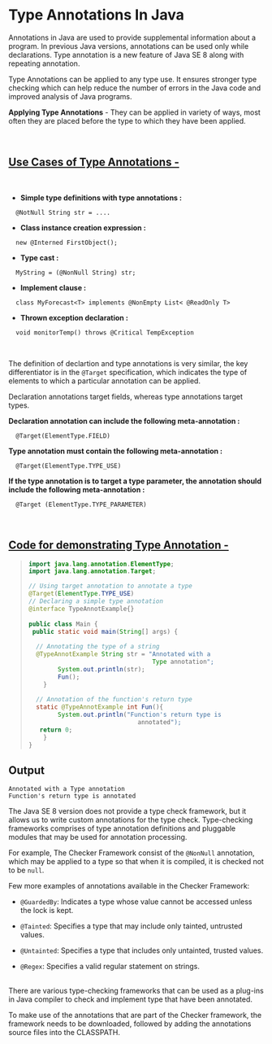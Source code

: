 # Type Annotations In Java

Annotations in Java are used to provide supplemental information about a program. In previous Java versions, annotations can be used only while declarations. Type annotation is a new feature of Java SE 8 along with repeating annotation.

Type Annotations can be applied to any type use. It ensures stronger type checking which can help reduce the number of errors in the Java code and improved analysis of Java programs.

**Applying Type Annotations** - They can be applied in variety of ways, most often they are placed before the type to which they have been applied.

<br />

## <ins>Use Cases of Type Annotations -</ins>

<br />

- **Simple type definitions with type annotations :**
```
  @NotNull String str = ....
```
- **Class instance creation expression :**
```
  new @Interned FirstObject();
```
- **Type cast :**
```
  MyString = (@NonNull String) str;
```
- **Implement clause :**
```
  class MyForecast<T> implements @NonEmpty List< @ReadOnly T>
```
- **Thrown exception declaration :**
```
  void monitorTemp() throws @Critical TempException
```
<br />

The definition of declartion and type annotations is very similar, the key differentiator is in the `@Target` specification, which indicates 
the type of elements to which a particular annotation can be applied. 

Declaration annotations target fields, whereas type annotations target types. 

**Declaration annotation can include the following meta-annotation :**
```
  @Target(ElementType.FIELD)
```
**Type annotation must contain the following meta-annotation :**
```
  @Target(ElementType.TYPE_USE)
```
**If the type annotation is to target a type parameter, the annotation should include the following meta-annotation :**
```
  @Target (ElementType.TYPE_PARAMETER)
```
<br />

## <ins>Code for demonstrating Type Annotation -</ins>

>```java
>import java.lang.annotation.ElementType;
>import java.lang.annotation.Target;
> 
>// Using target annotation to annotate a type
>@Target(ElementType.TYPE_USE)
>// Declaring a simple type annotation
>@interface TypeAnnotExample{}
>   
>public class Main {
>  public static void main(String[] args) {
>   
>   // Annotating the type of a string
>   @TypeAnnotExample String str = "Annotated with a       
>                                   Type annotation";
>         System.out.println(str);
>         Fun();
>     }
>   
>   // Annotation of the function's return type
>   static @TypeAnnotExample int Fun(){
>         System.out.println("Function's return type is     
>                               annotated");
>    return 0;
>     }
> }
>```

## Output
```
Annotated with a Type annotation
Function's return type is annotated
```

The Java SE 8 version does not provide a type check framework, but it allows us to write custom annotations for the type check. Type-checking frameworks comprises of type annotation definitions and pluggable modules that may be used for annotation processing. 

For example, The Checker Framework consist of the `@NonNull` annotation, which may be applied to a type so that when it is compiled, it is checked not to be `null`.

Few more examples of annotations available in the Checker Framework: 
- `@GuardedBy`: Indicates a type whose value cannot be accessed unless the lock is kept. 

- `@Tainted`: Specifies a type that may include only tainted, untrusted values.

- `@Untainted`: Specifies a type that includes only untainted, trusted values.

- `@Regex`: Specifies a valid regular statement on strings.

<br />
There are various type-checking frameworks that can be used as a plug-ins in Java compiler to check and implement type that have 
been annotated. 

To make use of the annotations that are part of the Checker framework,  the framework needs to be downloaded, followed by adding the annotations source files into the CLASSPATH.
